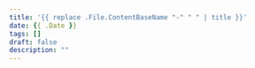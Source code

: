 ```yaml
---
title: '{{ replace .File.ContentBaseName "-" " " | title }}'
date: {{ .Date }}
tags: []
draft: false
description: ""
---
```

